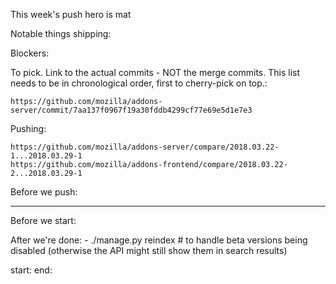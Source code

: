 This week's push hero is mat

Notable things shipping:


Blockers:



To pick.  Link to the actual commits - NOT the merge commits.  This list needs
to be in chronological order, first to cherry-pick on top.:


    https://github.com/mozilla/addons-server/commit/7aa137f0967f19a30fddb4299cf77e69e5d1e7e3



Pushing:

    https://github.com/mozilla/addons-server/compare/2018.03.22-1...2018.03.29-1
    https://github.com/mozilla/addons-frontend/compare/2018.03.22-2...2018.03.29-1


Before we push:

-------------------------------------------------------------------------------
Before we start:


After we're done:
    - ./manage.py reindex   # to handle beta versions being disabled (otherwise the API might still show them in search results)

start:
end:
